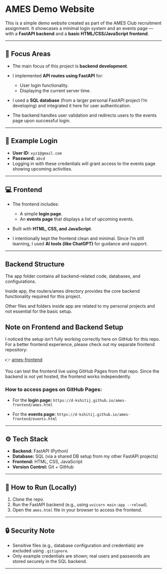 
# AMES Demo Website

This is a simple demo website created as part of the AMES Club recruitment assignment. It showcases a minimal login system and an events page — with a **FastAPI backend** and a **basic HTML/CSS/JavaScript frontend**.

---

## 🧠 Focus Areas

* The main focus of this project is **backend development**.
* I implemented **API routes using FastAPI** for:

  * User login functionality.
  * Displaying the current server time.
* I used a **SQL database** (from a larger personal FastAPI project I’m developing) and integrated it here for user authentication.
* The backend handles user validation and redirects users to the events page upon successful login.

---

## 🔐 Example Login

* **User ID:** `xyz1@gmail.com`
* **Password:** `abcd`
* Logging in with these credentials will grant access to the events page showing upcoming activities.

---

## 💻 Frontend

* The frontend includes:

  * A simple **login page**.
  * An **events page** that displays a list of upcoming events.
* Built with **HTML, CSS, and JavaScript**.
* I intentionally kept the frontend clean and minimal. Since I’m still learning, I used **AI tools (like ChatGPT)** for guidance and support.

---
## Backend Structure
The app folder contains all backend-related code, databases, and configurations.

Inside app, the routers/ames directory provides the core backend functionality required for this project.

Other files and folders inside app are related to my personal projects and not essential for the basic setup.

## Note on Frontend and Backend Setup

I noticed the setup isn’t fully working correctly here on GitHub for this repo.
For a better frontend experience, please check out my separate frontend repository:

👉 [ames-frontend](https://github.com/D-Kshitij/ames-frontend)

You can test the frontend live using GitHub Pages from that repo. Since the backend is not yet hosted, the frontend works independently.

### How to access pages on GitHub Pages:

* For the **login page:**
  `https://d-kshitij.github.io/ames-frontend/ames.html`

* For the **events page:**
  `https://d-kshitij.github.io/ames-frontend/events.html`

---



## ⚙️ Tech Stack

* **Backend:** FastAPI (Python)
* **Database:** SQL (via a shared DB setup from my other FastAPI projects)
* **Frontend:** HTML, CSS, JavaScript
* **Version Control:** Git + GitHub

---

## 🚀 How to Run (Locally)

1. Clone the repo.
2. Run the FastAPI backend (e.g., using `uvicorn main:app --reload`).
3. Open the `ames.html` file in your browser to access the frontend.

---

## 🔒 Security Note

* Sensitive files (e.g., database configuration and credentials) are excluded using `.gitignore`.
* Only example credentials are shown; real users and passwords are stored securely in the SQL backend.

---

